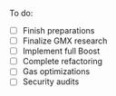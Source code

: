To do:
- [ ] Finish preparations
- [ ] Finalize GMX research
- [ ] Implement full Boost
- [ ] Complete refactoring
- [ ] Gas optimizations
- [ ] Security audits